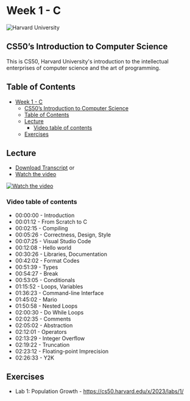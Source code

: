 # Week 1 - C

![Harvard University](https://raw.githubusercontent.com/sebastienrousseau/vault/main/assets/banners/banner-harvard-university.svg)

## CS50’s Introduction to Computer Science

This is CS50, Harvard University's introduction to the intellectual
enterprises of computer science and the art of programming.

## Table of Contents

- [Week 1 - C](#week-1---c)
  - [CS50’s Introduction to Computer Science](#cs50s-introduction-to-computer-science)
  - [Table of Contents](#table-of-contents)
  - [Lecture](#lecture)
    - [Video table of contents](#video-table-of-contents)
  - [Exercises](#exercises)

## Lecture

- [Download Transcript](https://cdn.cs50.net/2022/fall/lectures/1/lang/en/lecture1.txt) or
- [Watch the video](https://youtu.be/U29J1tXcPqo)

[![Watch the video](https://img.youtube.com/vi/U29J1tXcPqo/0.jpg)](https://youtu.be/U29J1tXcPqo)

### Video table of contents

- 00:00:00 - Introduction
- 00:01:12 - From Scratch to C
- 00:02:15 - Compiling
- 00:05:26 - Correctness, Design, Style
- 00:07:25 - Visual Studio Code
- 00:12:08 - Hello world
- 00:30:26 - Libraries, Documentation
- 00:42:02 - Format Codes
- 00:51:39 - Types
- 00:54:27 - Break
- 00:53:05 - Conditionals
- 01:15:52 - Loops, Variables
- 01:36:23 - Command-line Interface
- 01:45:02 - Mario
- 01:50:58 - Nested Loops
- 02:00:30 - Do While Loops
- 02:02:35 - Comments
- 02:05:02 - Abstraction
- 02:12:01 - Operators
- 02:13:29 - Integer Overflow
- 02:19:22 - Truncation
- 02:23:12 - Floating-point Imprecision
- 02:26:33 - Y2K

## Exercises

- Lab 1: Population Growth - <https://cs50.harvard.edu/x/2023/labs/1/>
